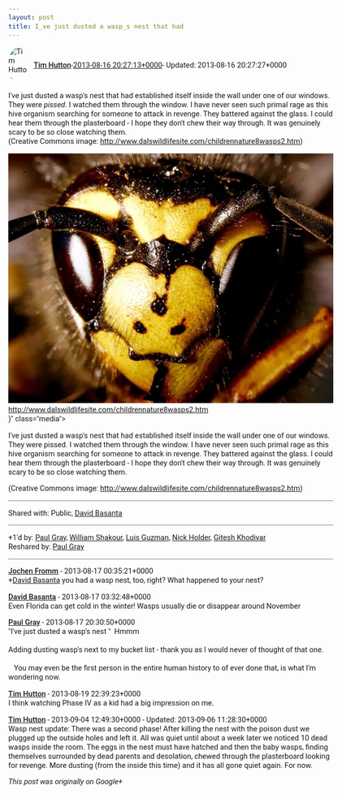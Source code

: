 ```yaml
---
layout: post
title: I_ve just dusted a wasp_s nest that had
---
```


<html><head><meta charset="utf-8"><title>I&amp;#39;ve just dusted a wasp&amp;#39;s nest that had established itself inside the...</title><style>body {font: 11pt Roboto, Arial, sans-serif; max-width: 640px; margin: 24px;}.author-photo {border-radius: 50%; margin-right: 10px; width: 40px;}.author {font-weight: 500;}.main-content {margin: 15px 0 15px;}.post-title {font-weight: bold;}.location {display: block; margin-top: 15px;}.location img {float: left; margin-right: 5px; width: 20px;}.media-link {display: inline-block; max-width: 100%; vertical-align: top;}.media-link p {margin-top: 5px; max-height: 4em; overflow: scroll;}.media {max-height: 100vh; max-width: 100%;}.video-placeholder {background: black; display: flex; height: 300px; max-width: 100%; width: 640px;}.play-icon {border-bottom: 30px solid transparent; border-left: 50px solid white; border-top: 30px solid transparent; color: white; margin: auto;}.album {max-height: 800px; overflow: scroll; width: calc(100vw - 48px);}.album .media-link {margin-right: 5px; max-width: 250px;}.album .media {max-height: 250px;}.link-embed {border-top: 1px solid lightgrey; display: block; margin-top: 20px;}.link-embed img {max-width: 100%;}.inline-link-embed {display: block;}.inline-link-embed img {vertical-align: middle;}.link-title {display: inline-block; font-size: medium; font-weight: 300; padding-left: 1em;}.reshare-attribution {display: block; font-weight: bold; margin-bottom: 10px;}.poll-image {margin-bottom: 5px; max-height: 300px; max-width: 500px;}.poll-choice {align-items: center; display: flex; margin-bottom: 5px; max-width: 500px;}.poll-choice-percentage {background-color: lightblue; height: 100%; left: 0; position: absolute; z-index: -1;}.poll-choice-selected {margin-right: 5px;}.poll-choice-results {border: 1px solid lightgray; border-radius: 5px; display: flex; line-height: 40px; overflow: hidden; padding: 0 8px; position: relative;}.poll-choice-results, .poll-choice-description {flex-grow: 1; margin-right: 10px;}.poll-choice-image {width: 100%;}.poll-choice-image, .poll-choice-image img {max-height: 40px; max-width: 100px;}.poll-choice-votes {max-height: 100px; overflow: auto;}.plus-entity-embed {color: black; display: block; text-decoration: none;}.plus-entity-embed-cover-photo {max-height: 300px; max-width: 100%;}.plus-entity-embed-info {padding: 0 1em 1em;}.plus-entity-embed-info h2 {font-weight: 500; margin: 10px 0;}.plus-entity-embed-info p {font-size: small; margin: 0;}.collection-owner-avatar {border-radius: 50%; border: 2px solid white; height: 40px; margin-top: -22px;}.visibility {padding: 1em 0; border-top: 1px solid grey;}.post-activity {padding: 1em 0; border-top: 1px solid grey;}.comments {border-top: 1px solid gray; padding-top: 1em;}.comment + .comment {margin-top: 1em;}.comment .media-link, .comment .inline-link-embed {margin-top: 5px;}</style></head><body><div style="margin-bottom:1em;"><div style="display:flex; align-items:center"><img class="author-photo" src="https://lh4.googleusercontent.com/-epo4ZZKNqEw/AAAAAAAAAAI/AAAAAAAAVSU/qu3LpcHEnoQ/s64-c/photo.jpg" alt="Tim Hutton"><a href="https://plus.google.com/+TimHutton" target="_blank" class="author">Tim Hutton</a> - <a target="_blank" href="https://plus.google.com/+TimHutton/posts/TqrbQX3mjuF">2013-08-16 20:27:13+0000</a><span> - Updated: 2013-08-16 20:27:27+0000</span></div><div class="main-content">I&#39;ve just dusted a wasp&#39;s nest that had established itself inside the wall under one of our windows. They were <i>pissed</i>. I watched them through the window. I have never seen such primal rage as this hive organism searching for someone to attack in revenge. They battered against the glass. I could hear them through the plasterboard - I hope they don&#39;t chew their way through. It was genuinely scary to be so close watching them.<br>(Creative Commons image: <a rel="nofollow" target="_blank" href="http://www.dalswildlifesite.com/childrennature8wasps2.htm" class="ot-anchor bidi_isolate" jslog="10929; track:click" dir="ltr">http://www.dalswildlifesite.com/childrennature8wasps2.htm</a>)</div><a href="/assets/780px-Vespula_germanica01.jpg" target="_blank" class="media-link"><img src="/assets/780px-Vespula_germanica01.jpg" alt="I&#39;ve just dusted a wasp&#39;s nest that had established itself inside the wall under one of our windows. They were pissed. I watched them through the window. I have never seen such primal rage as this hive organism searching for someone to attack in revenge. They battered against the glass. I could hear them through the plasterboard - I hope they don&#39;t chew their way through. It was genuinely scary to be so close watching them.

(Creative Commons image: http://www.dalswildlifesite.com/childrennature8wasps2.htm)" class="media"><p>I&#39;ve just dusted a wasp&#39;s nest that had established itself inside the wall under one of our windows. They were pissed. I watched them through the window. I have never seen such primal rage as this hive organism searching for someone to attack in revenge. They battered against the glass. I could hear them through the plasterboard - I hope they don&#39;t chew their way through. It was genuinely scary to be so close watching them.

(Creative Commons image: http://www.dalswildlifesite.com/childrennature8wasps2.htm)</p></a></div><div class="visibility">Shared with: Public, <a href="https://plus.google.com/108880714002171992138">David Basanta</a></div><div class="post-activity"><div class="plus-oners">+1'd by: <a href="https://plus.google.com/+PaulGrayUK">Paul Gray</a>, <a href="https://plus.google.com/+WilliamShakour">William Shakour</a>, <a href="https://plus.google.com/+LuisGuzmanJr">Luis Guzman</a>, <a href="https://plus.google.com/+NickHolder">Nick Holder</a>, <a href="https://plus.google.com/105882661687265231815">Gitesh Khodiyar</a></div><div class="resharers">Reshared by: <a href="https://plus.google.com/+PaulGrayUK">Paul Gray</a></div></div><div class="comments"><div class="comment"><a target="_blank" href="https://plus.google.com/+JochenFromm" class="author">Jochen Fromm</a><span class="time"> - 2013-08-17 00:35:21+0000</span><div class="comment-content"><span class="proflinkWrapper"><span class="proflinkPrefix">+</span><a class="proflink bidi_isolate" href="https://plus.google.com/108880714002171992138" oid="108880714002171992138" >David Basanta</a></span>  you had a wasp nest,  too, right? What happened to your nest? </div></div><div class="comment"><a target="_blank" href="https://plus.google.com/+DavidBasanta" class="author">David Basanta</a><span class="time"> - 2013-08-17 03:32:48+0000</span><div class="comment-content">Even Florida can get cold in the winter! Wasps usually die or disappear around November </div></div><div class="comment"><a target="_blank" href="https://plus.google.com/+PaulGrayUK" class="author">Paul Gray</a><span class="time"> - 2013-08-17 20:30:50+0000</span><div class="comment-content">&quot;I&#39;ve just dusted a wasp&#39;s nest &quot;  Hmmm<br><br>Adding dusting wasp&#39;s next to my bucket list - thank you as I would never of thought of that one.<br><br>   You may even be the first person in the entire human history to of ever done that, is what I&#39;m wondering now.</div></div><div class="comment"><a target="_blank" href="https://plus.google.com/+TimHutton" class="author">Tim Hutton</a><span class="time"> - 2013-08-19 22:39:23+0000</span><div class="comment-content">I think watching Phase IV as a kid had a big impression on me.</div></div><div class="comment"><a target="_blank" href="https://plus.google.com/+TimHutton" class="author">Tim Hutton</a><span class="time"> - 2013-09-04 12:49:30+0000</span><span> - Updated: 2013-09-06 11:28:30+0000</span><div class="comment-content">Wasp nest update: There was a second phase! After killing the nest with the poison dust we plugged up the outside holes and left it. All was quiet until about a week later we noticed 10 dead wasps inside the room. The eggs in the nest must have hatched and then the baby wasps, finding themselves surrounded by dead parents and desolation, chewed through the plasterboard looking for revenge. More dusting (from the inside this time) and it has all gone quiet again. For now.</div></div></div></body></html>

<i>This post was originally on Google+</i>